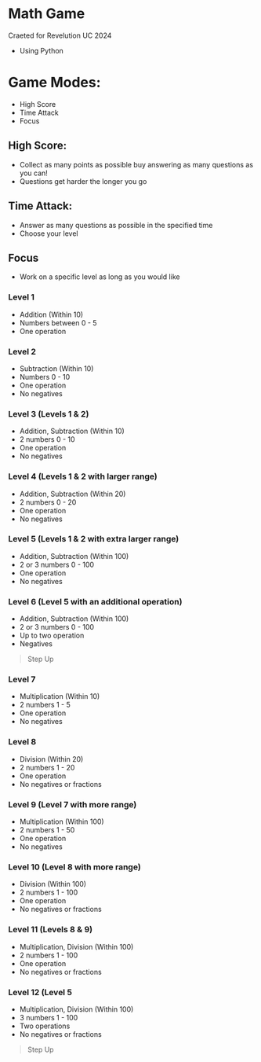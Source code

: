 # Math Game
Craeted for Revelution UC 2024

- Using Python

# Game Modes:
- High Score
- Time Attack
- Focus

## High Score:
- Collect as many points as possible buy answering as many questions as you can!
- Questions get harder the longer you go

## Time Attack:
- Answer as many questions as possible in the specified time
- Choose your level

## Focus
- Work on a specific level as long as you would like

### Level 1
- Addition (Within 10)
- Numbers between 0 - 5
- One operation

### Level 2
- Subtraction (Within 10)
- Numbers 0 - 10
- One operation
- No negatives

### Level 3 (Levels 1 & 2)
- Addition, Subtraction (Within 10)
- 2 numbers 0 - 10
- One operation
- No negatives

### Level 4 (Levels 1 & 2 with larger range)
- Addition, Subtraction (Within 20)
- 2 numbers 0 - 20
- One operation
- No negatives

### Level 5 (Levels 1 & 2 with extra larger range)
- Addition, Subtraction (Within 100)
- 2 or 3 numbers 0 - 100
- One operation
- No negatives

### Level 6 (Level 5 with an additional operation)
- Addition, Subtraction (Within 100)
- 2 or 3 numbers 0 - 100
- Up to two operation
- Negatives

> Step Up

### Level 7
- Multiplication (Within 10)
- 2 numbers 1 - 5
- One operation
- No negatives

### Level 8 
- Division (Within 20)
- 2 numbers 1 - 20
- One operation
- No negatives or fractions

### Level 9 (Level 7 with more range)
- Multiplication (Within 100)
- 2 numbers 1 - 50
- One operation
- No negatives

### Level 10 (Level 8 with more range)
- Division (Within 100)
- 2 numbers 1 - 100
- One operation
- No negatives or fractions

### Level 11 (Levels 8 & 9)
- Multiplication, Division (Within 100)
- 2 numbers 1 - 100
- One operation
- No negatives or fractions

### Level 12 (Level 5
- Multiplication, Division (Within 100)
- 3 numbers 1 - 100
- Two operations
- No negatives or fractions

> Step Up
